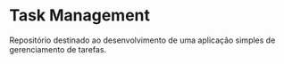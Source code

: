 # Task Management
Repositório destinado ao desenvolvimento de uma aplicação simples de gerenciamento de tarefas.
